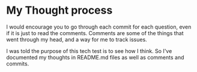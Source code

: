 # My Thought process

I would encourage you to go through each commit for each question, even if it is
just to read the comments.  Comments are some of the things that went through my
head, and a way for me to track issues.

I was told the purpose of this tech test is to see how I think.  So I've documented my thoughts in README.md files as well as comments and commits.

